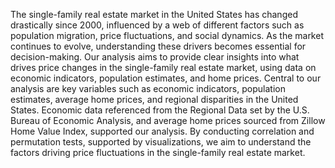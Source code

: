 The single-family real estate market in the United States has changed drastically since 2000, influenced by a web of different factors such as population migration, price fluctuations, and social dynamics. As the market continues to evolve, understanding these drivers becomes essential for decision-making. Our analysis aims to provide clear insights into what drives price changes in the single-family real estate market, using data on economic indicators, population estimates, and home prices.
Central to our analysis are key variables such as economic indicators, population estimates, average home prices, and regional disparities in the United States. Economic data referenced from the Regional Data set by the U.S. Bureau of Economic Analysis, and average home prices sourced from Zillow Home Value Index, supported our analysis. By conducting correlation and permutation tests, supported by visualizations, we aim to understand the factors driving price fluctuations in the single-family real estate market. 
